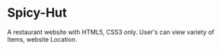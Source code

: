 # Spicy-Hut
A restaurant website with HTML5, CSS3 only. User's can view variety of Items, website Location.
